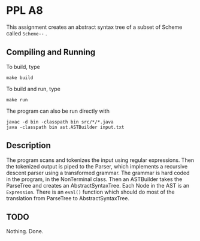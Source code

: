 # PPL A8

This assignment creates an abstract syntax tree of a subset of Scheme called ``` Scheme-- ``` .


## Compiling and Running

To build, type
```
make build
```
To build and run, type 
```
make run
```

The program can also be run directly with
```
javac -d bin -classpath bin src/*/*.java
java -classpath bin ast.ASTBuilder input.txt
```

## Description

The program scans and tokenizes the input using regular expressions.
Then the tokenized output is piped to the Parser,
which implements a recursive descent parser using a transformed grammar.
The grammar is hard coded in the program, 
in the NonTerminal class.
Then an ASTBuilder takes the ParseTree and creates an AbstractSyntaxTree.
Each Node in the AST is an ```Expression```.
There is an ```eval()``` function which should do most of the 
translation from ParseTree to AbstractSyntaxTree.

## TODO

Nothing. Done.
